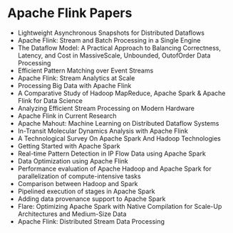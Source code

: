 # Apache Flink Papers

<ul>

                             

 <li><a target="_blank" href="https://github.com/manjunath5496/Apache-Flink-Papers/blob/master/a(1).pdf" style="text-decoration:none;">Lightweight Asynchronous Snapshots for Distributed Dataflows</a></li>

 <li><a target="_blank" href="https://github.com/manjunath5496/Apache-Flink-Papers/blob/master/a(2).pdf" style="text-decoration:none;">Apache Flink: Stream and Batch Processing in a Single Engine</a></li>

<li><a target="_blank" href="https://github.com/manjunath5496/Apache-Flink-Papers/blob/master/a(3).pdf" style="text-decoration:none;">The Dataflow Model: A Practical Approach to Balancing Correctness, Latency, and Cost in MassiveScale, Unbounded, OutofOrder Data Processing</a></li>
 <li><a target="_blank" href="https://github.com/manjunath5496/Apache-Flink-Papers/blob/master/a(4).pdf" style="text-decoration:none;">Efficient Pattern Matching over Event Streams</a></li>                              
<li><a target="_blank" href="https://github.com/manjunath5496/Apache-Flink-Papers/blob/master/a(5).pdf" style="text-decoration:none;">Apache Flink: Stream Analytics at Scale</a></li>
<li><a target="_blank" href="https://github.com/manjunath5496/Apache-Flink-Papers/blob/master/a(6).pdf" style="text-decoration:none;">Processing Big Data with Apache Flink</a></li>
 <li><a target="_blank" href="https://github.com/manjunath5496/Apache-Flink-Papers/blob/master/a(7).pdf" style="text-decoration:none;">A Comparative Study of Hadoop MapReduce,
Apache Spark & Apache Flink for Data Science</a></li>

 <li><a target="_blank" href="https://github.com/manjunath5496/Apache-Flink-Papers/blob/master/a(8).pdf" style="text-decoration:none;"> Analyzing Efficient Stream
Processing on Modern Hardware</a></li>
   <li><a target="_blank" href="https://github.com/manjunath5496/Apache-Flink-Papers/blob/master/a(9).pdf" style="text-decoration:none;">Apache Flink in Current Research</a></li>
  
   
 <li><a target="_blank" href="https://github.com/manjunath5496/Apache-Flink-Papers/blob/master/a(10).pdf" style="text-decoration:none;">Apache Mahout:
Machine Learning on Distributed Dataflow Systems </a></li>                              
<li><a target="_blank" href="https://github.com/manjunath5496/Apache-Flink-Papers/blob/master/a(11).pdf" style="text-decoration:none;">In-Transit Molecular Dynamics Analysis with Apache Flink</a></li>
<li><a target="_blank" href="https://github.com/manjunath5496/Apache-Flink-Papers/blob/master/a(12).pdf" style="text-decoration:none;">A Technological Survey On Apache Spark And Hadoop Technologies</a></li>
<li><a target="_blank" href="https://github.com/manjunath5496/Apache-Flink-Papers/blob/master/a(13).pdf" style="text-decoration:none;">Getting Started with Apache
Spark</a></li>

<li><a target="_blank" href="https://github.com/manjunath5496/Apache-Flink-Papers/blob/master/a(14).pdf" style="text-decoration:none;">Real-time Pattern Detection in IP Flow Data using Apache Spark</a></li>
                              
<li><a target="_blank" href="https://github.com/manjunath5496/Apache-Flink-Papers/blob/master/a(15).pdf" style="text-decoration:none;">Data Optimization using Apache Flink</a></li>

<li><a target="_blank" href="https://github.com/manjunath5496/Apache-Flink-Papers/blob/master/a(16).pdf" style="text-decoration:none;">Performance evaluation of Apache Hadoop and Apache Spark for parallelization of compute-intensive tasks</a></li>

  <li><a target="_blank" href="https://github.com/manjunath5496/Apache-Flink-Papers/blob/master/a(17).pdf" style="text-decoration:none;">Comparison between Hadoop and Spark</a></li>   
  
<li><a target="_blank" href="https://github.com/manjunath5496/Apache-Flink-Papers/blob/master/a(18).pdf" style="text-decoration:none;">Pipelined execution of stages in Apache Spark</a></li> 

  
<li><a target="_blank" href="https://github.com/manjunath5496/Apache-Flink-Papers/blob/master/a(19).pdf" style="text-decoration:none;">Adding data provenance support to Apache Spark</a></li> 

<li><a target="_blank" href="https://github.com/manjunath5496/Apache-Flink-Papers/blob/master/a(20).pdf" style="text-decoration:none;">Flare: Optimizing Apache Spark with Native Compilation for Scale-Up Architectures and Medium-Size Data</a></li>

<li><a target="_blank" href="https://github.com/manjunath5496/Apache-Flink-Papers/blob/master/a(21).pdf" style="text-decoration:none;">Apache Flink: Distributed Stream Data Processing</a></li>
</ul>
